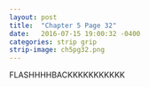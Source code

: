 ```yaml
---
layout: post
title:  "Chapter 5 Page 32"
date:   2016-07-15 19:00:32 -0400
categories: strip grip
strip-image: ch5pg32.png
---
```

FLASHHHHBACKKKKKKKKKKK  
